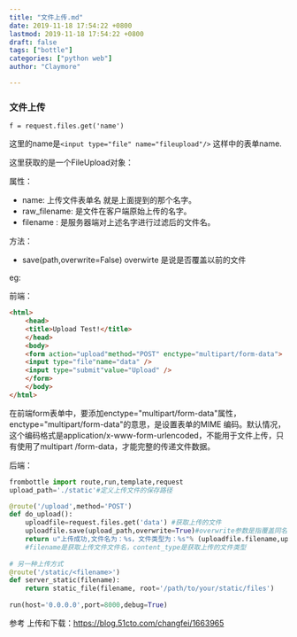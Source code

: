 ```yaml
---
title: "文件上传.md"
date: 2019-11-18 17:54:22 +0800
lastmod: 2019-11-18 17:54:22 +0800
draft: false
tags: ["bottle"]
categories: ["python web"]
author: "Claymore"

---
```

### 文件上传

`f = request.files.get('name')`  

这里的name是`<input type="file" name="fileupload"/>`  这样中的表单name.

这里获取的是一个FileUpload对象：

属性：

- name:  上传文件表单名 就是上面提到的那个名字。
- raw_filename:   是文件在客户端原始上传的名字。
- filename : 是服务器端对上述名字进行过滤后的文件名。

方法：

- save(path,overwrite=False)    overwirte 是说是否覆盖以前的文件



eg:

前端：

```html
<html>
    <head>
    <title>Upload Test!</title>
    </head>
    <body>
    <form action="upload"method="POST" enctype="multipart/form-data">
    <input type="file"name="data" />
    <input type="submit"value="Upload" />
    </form>
    </body>
</html>
```

在前端form表单中，要添加enctype="multipart/form-data"属性，enctype="multipart/form-data"的意思，是设置表单的MIME 编码。默认情况，这个编码格式是application/x-www-form-urlencoded，不能用于文件上传，只有使用了multipart /form-data，才能完整的传递文件数据。

后端：

```python
frombottle import route,run,template,request
upload_path='./static'#定义上传文件的保存路径

@route('/upload',method='POST')
def do_upload():
    uploadfile=request.files.get('data') #获取上传的文件
    uploadfile.save(upload_path,overwrite=True)#overwrite参数是指覆盖同名文件
    return u"上传成功,文件名为：%s，文件类型为：%s"% (uploadfile.filename,uploadfile.content_type)
    #filename是获取上传文件文件名，content_type是获取上传的文件类型
    
# 另一种上传方式
@route('/static/<filename>')
def server_static(filename):
    return static_file(filename, root='/path/to/your/static/files')
    
run(host='0.0.0.0',port=8000,debug=True)
```





参考 上传和下载：https://blog.51cto.com/changfei/1663965